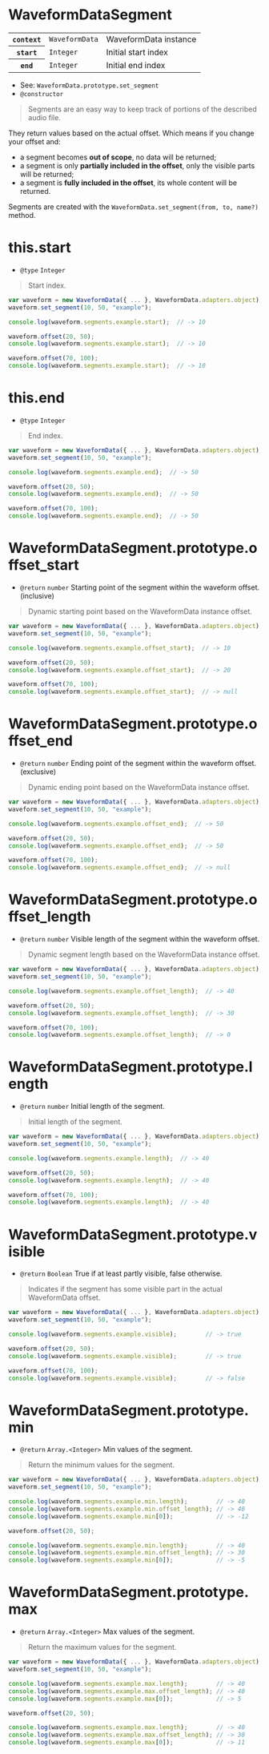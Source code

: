 # WaveformDataSegment

<table>
  <tbody>
    <tr>
      <th><code>context</code></th>
      <td><code>WaveformData</code></td>
      <td>WaveformData instance</td>
    </tr>
    <tr>
      <th><code>start</code></th>
      <td><code>Integer</code></td>
      <td>Initial start index</td>
    </tr>
    <tr>
      <th><code>end</code></th>
      <td><code>Integer</code></td>
      <td>Initial end index</td>
    </tr>
  </body>
</table>

* See: `WaveformData.prototype.set_segment`
* `@constructor`


> Segments are an easy way to keep track of portions of the described audio file.

They return values based on the actual offset. Which means if you change your offset and:

* a segment becomes **out of scope**, no data will be returned;
* a segment is only **partially included in the offset**, only the visible parts will be returned;
* a segment is **fully included in the offset**, its whole content will be returned.

Segments are created with the `WaveformData.set_segment(from, to, name?)` method.

# this.start


* `@type` `Integer` 


> Start index.

```javascript
var waveform = new WaveformData({ ... }, WaveformData.adapters.object);
waveform.set_segment(10, 50, "example");

console.log(waveform.segments.example.start);  // -> 10

waveform.offset(20, 50);
console.log(waveform.segments.example.start);  // -> 10

waveform.offset(70, 100);
console.log(waveform.segments.example.start);  // -> 10
```
# this.end


* `@type` `Integer` 


> End index.

```javascript
var waveform = new WaveformData({ ... }, WaveformData.adapters.object);
waveform.set_segment(10, 50, "example");

console.log(waveform.segments.example.end);  // -> 50

waveform.offset(20, 50);
console.log(waveform.segments.example.end);  // -> 50

waveform.offset(70, 100);
console.log(waveform.segments.example.end);  // -> 50
```
# WaveformDataSegment.prototype.offset_start


* `@return` `number` Starting point of the segment within the waveform offset. (inclusive)


> Dynamic starting point based on the WaveformData instance offset.

```javascript
var waveform = new WaveformData({ ... }, WaveformData.adapters.object);
waveform.set_segment(10, 50, "example");

console.log(waveform.segments.example.offset_start);  // -> 10

waveform.offset(20, 50);
console.log(waveform.segments.example.offset_start);  // -> 20

waveform.offset(70, 100);
console.log(waveform.segments.example.offset_start);  // -> null
```

# WaveformDataSegment.prototype.offset_end


* `@return` `number` Ending point of the segment within the waveform offset. (exclusive)


> Dynamic ending point based on the WaveformData instance offset.

```javascript
var waveform = new WaveformData({ ... }, WaveformData.adapters.object);
waveform.set_segment(10, 50, "example");

console.log(waveform.segments.example.offset_end);  // -> 50

waveform.offset(20, 50);
console.log(waveform.segments.example.offset_end);  // -> 50

waveform.offset(70, 100);
console.log(waveform.segments.example.offset_end);  // -> null
```

# WaveformDataSegment.prototype.offset_length


* `@return` `number` Visible length of the segment within the waveform offset.


> Dynamic segment length based on the WaveformData instance offset.

```javascript
var waveform = new WaveformData({ ... }, WaveformData.adapters.object);
waveform.set_segment(10, 50, "example");

console.log(waveform.segments.example.offset_length);  // -> 40

waveform.offset(20, 50);
console.log(waveform.segments.example.offset_length);  // -> 30

waveform.offset(70, 100);
console.log(waveform.segments.example.offset_length);  // -> 0
```

# WaveformDataSegment.prototype.length


* `@return` `number` Initial length of the segment.


> Initial length of the segment.

```javascript
var waveform = new WaveformData({ ... }, WaveformData.adapters.object);
waveform.set_segment(10, 50, "example");

console.log(waveform.segments.example.length);  // -> 40

waveform.offset(20, 50);
console.log(waveform.segments.example.length);  // -> 40

waveform.offset(70, 100);
console.log(waveform.segments.example.length);  // -> 40
```

# WaveformDataSegment.prototype.visible


* `@return` `Boolean` True if at least partly visible, false otherwise.


> Indicates if the segment has some visible part in the actual WaveformData offset.

```javascript
var waveform = new WaveformData({ ... }, WaveformData.adapters.object);
waveform.set_segment(10, 50, "example");

console.log(waveform.segments.example.visible);        // -> true

waveform.offset(20, 50);
console.log(waveform.segments.example.visible);        // -> true

waveform.offset(70, 100);
console.log(waveform.segments.example.visible);        // -> false
```

# WaveformDataSegment.prototype.min


* `@return` `Array.<Integer>` Min values of the segment.


> Return the minimum values for the segment.

```javascript
var waveform = new WaveformData({ ... }, WaveformData.adapters.object);
waveform.set_segment(10, 50, "example");

console.log(waveform.segments.example.min.length);        // -> 40
console.log(waveform.segments.example.min.offset_length); // -> 40
console.log(waveform.segments.example.min[0]);            // -> -12

waveform.offset(20, 50);

console.log(waveform.segments.example.min.length);        // -> 40
console.log(waveform.segments.example.min.offset_length); // -> 30
console.log(waveform.segments.example.min[0]);            // -> -5
```

# WaveformDataSegment.prototype.max


* `@return` `Array.<Integer>` Max values of the segment.


> Return the maximum values for the segment.

```javascript
var waveform = new WaveformData({ ... }, WaveformData.adapters.object);
waveform.set_segment(10, 50, "example");

console.log(waveform.segments.example.max.length);        // -> 40
console.log(waveform.segments.example.max.offset_length); // -> 40
console.log(waveform.segments.example.max[0]);            // -> 5

waveform.offset(20, 50);

console.log(waveform.segments.example.max.length);        // -> 40
console.log(waveform.segments.example.max.offset_length); // -> 30
console.log(waveform.segments.example.max[0]);            // -> 11
```

